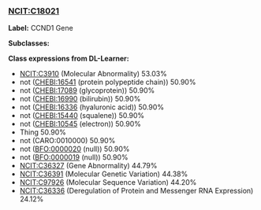 
### [NCIT:C18021](http://purl.obolibrary.org/obo/NCIT_C18021)
**Label:** CCND1 Gene

**Subclasses:** 

**Class expressions from DL-Learner:**

- [NCIT:C3910](http://purl.obolibrary.org/obo/NCIT_C3910) (Molecular Abnormality) 53.03%
- not ([CHEBI:16541](http://purl.obolibrary.org/obo/CHEBI_16541) (protein polypeptide chain)) 50.90%
- not ([CHEBI:17089](http://purl.obolibrary.org/obo/CHEBI_17089) (glycoprotein)) 50.90%
- not ([CHEBI:16990](http://purl.obolibrary.org/obo/CHEBI_16990) (bilirubin)) 50.90%
- not ([CHEBI:16336](http://purl.obolibrary.org/obo/CHEBI_16336) (hyaluronic acid)) 50.90%
- not ([CHEBI:15440](http://purl.obolibrary.org/obo/CHEBI_15440) (squalene)) 50.90%
- not ([CHEBI:10545](http://purl.obolibrary.org/obo/CHEBI_10545) (electron)) 50.90%
- Thing 50.90%
- not (CARO:0010000) 50.90%
- not ([BFO:0000020](http://purl.obolibrary.org/obo/BFO_0000020) (null)) 50.90%
- not ([BFO:0000019](http://purl.obolibrary.org/obo/BFO_0000019) (null)) 50.90%
- [NCIT:C36327](http://purl.obolibrary.org/obo/NCIT_C36327) (Gene Abnormality) 44.79%
- [NCIT:C36391](http://purl.obolibrary.org/obo/NCIT_C36391) (Molecular Genetic Variation) 44.38%
- [NCIT:C97926](http://purl.obolibrary.org/obo/NCIT_C97926) (Molecular Sequence Variation) 44.20%
- [NCIT:C36336](http://purl.obolibrary.org/obo/NCIT_C36336) (Deregulation of Protein and Messenger RNA Expression) 24.12%



